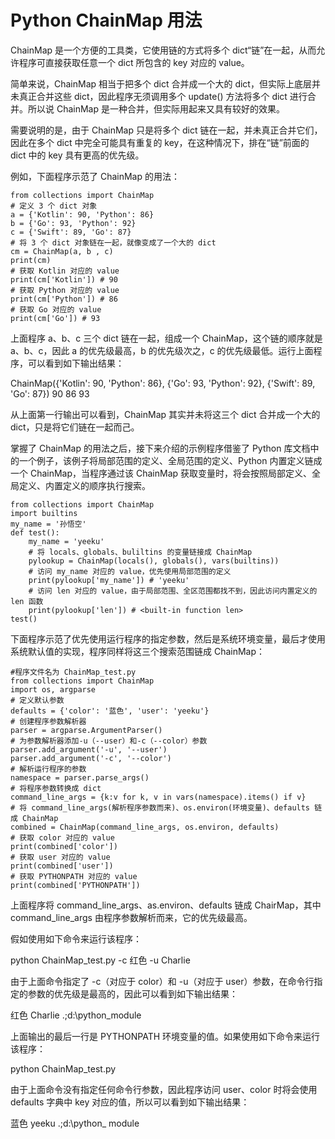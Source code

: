 # Python ChainMap 用法

ChainMap 是一个方便的工具类，它使用链的方式将多个 dict“链”在一起，从而允许程序可直接获取任意一个 dict 所包含的 key 对应的 value。

简单来说，ChainMap 相当于把多个 dict 合并成一个大的 dict，但实际上底层并未真正合并这些 dict，因此程序无须调用多个 update() 方法将多个 dict 进行合并。所以说 ChainMap 是一种合并，但实际用起来又具有较好的效果。

需要说明的是，由于 ChainMap 只是将多个 dict 链在一起，并未真正合并它们，因此在多个 dict 中完全可能具有重复的 key，在这种情况下，排在“链”前面的 dict 中的 key 具有更高的优先级。

例如，下面程序示范了 ChainMap 的用法：

```
from collections import ChainMap
# 定义 3 个 dict 对象
a = {'Kotlin': 90, 'Python': 86}
b = {'Go': 93, 'Python': 92}
c = {'Swift': 89, 'Go': 87}
# 将 3 个 dict 对象链在一起，就像变成了一个大的 dict
cm = ChainMap(a, b , c)
print(cm)
# 获取 Kotlin 对应的 value
print(cm['Kotlin']) # 90
# 获取 Python 对应的 value
print(cm['Python']) # 86
# 获取 Go 对应的 value
print(cm['Go']) # 93
```

上面程序 a、b、c 三个 dict 链在一起，组成一个 ChainMap，这个链的顺序就是 a、b、c，因此 a 的优先级最高，b 的优先级次之，c 的优先级最低。运行上面程序，可以看到如下输出结果：

ChainMap({'Kotlin': 90, 'Python': 86}, {'Go': 93, 'Python': 92}, {'Swift': 89, 'Go': 87})
90
86
93

从上面第一行输出可以看到，ChainMap 其实并未将这三个 dict 合并成一个大的 dict，只是将它们链在一起而己。

掌握了 ChainMap 的用法之后，接下来介绍的示例程序借鉴了 Python 库文档中的一个例子，该例子将局部范围的定义、全局范围的定义、Python 内置定义链成一个 ChainMap，当程序通过该 ChainMap 获取变量时，将会按照局部定义、全局定义、内置定义的顺序执行搜索。

```
from collections import ChainMap
import builtins
my_name = '孙悟空'
def test():
    my_name = 'yeeku'
    # 将 locals、globals、buliltins 的变量链接成 ChainMap
    pylookup = ChainMap(locals(), globals(), vars(builtins))
    # 访问 my_name 对应的 value，优先使用局部范围的定义
    print(pylookup['my_name']) # 'yeeku'
    # 访问 len 对应的 value，由于局部范围、全区范围都找不到，因此访问内置定义的 len 函数
    print(pylookup['len']) # <built-in function len>
test()
```

下面程序示范了优先使用运行程序的指定参数，然后是系统环境变量，最后才使用系统默认值的实现，程序同样将这三个搜索范围链成 ChainMap：

```
#程序文件名为 ChainMap_test.py
from collections import ChainMap
import os, argparse
# 定义默认参数
defaults = {'color': '蓝色', 'user': 'yeeku'}
# 创建程序参数解析器
parser = argparse.ArgumentParser()
# 为参数解析器添加-u（--user）和-c（--color）参数
parser.add_argument('-u', '--user')
parser.add_argument('-c', '--color')
# 解析运行程序的参数
namespace = parser.parse_args()
# 将程序参数转换成 dict
command_line_args = {k:v for k, v in vars(namespace).items() if v}
# 将 command_line_args(解析程序参数而来)、os.environ(环境变量)、defaults 链成 ChainMap
combined = ChainMap(command_line_args, os.environ, defaults)
# 获取 color 对应的 value
print(combined['color'])
# 获取 user 对应的 value
print(combined['user'])
# 获取 PYTHONPATH 对应的 value
print(combined['PYTHONPATH'])
```

上面程序将 command_line_args、as.environ、defaults 链成 ChairMap，其中 command_line_args 由程序参数解析而来，它的优先级最高。

假如使用如下命令来运行该程序：

python ChainMap_test.py -c 红色 -u Charlie

由于上面命令指定了 -c（对应于 color）和 -u（对应于 user）参数，在命令行指定的参数的优先级是最高的，因此可以看到如下输出结果：

红色
Charlie
.;d:\python_module

上面输出的最后一行是 PYTHONPATH 环境变量的值。如果使用如下命令来运行该程序：

python ChainMap_test.py

由于上面命令没有指定任何命令行参数，因此程序访问 user、color 时将会使用 defaults 字典中 key 对应的值，所以可以看到如下输出结果：

蓝色
yeeku
.;d:\python_ module